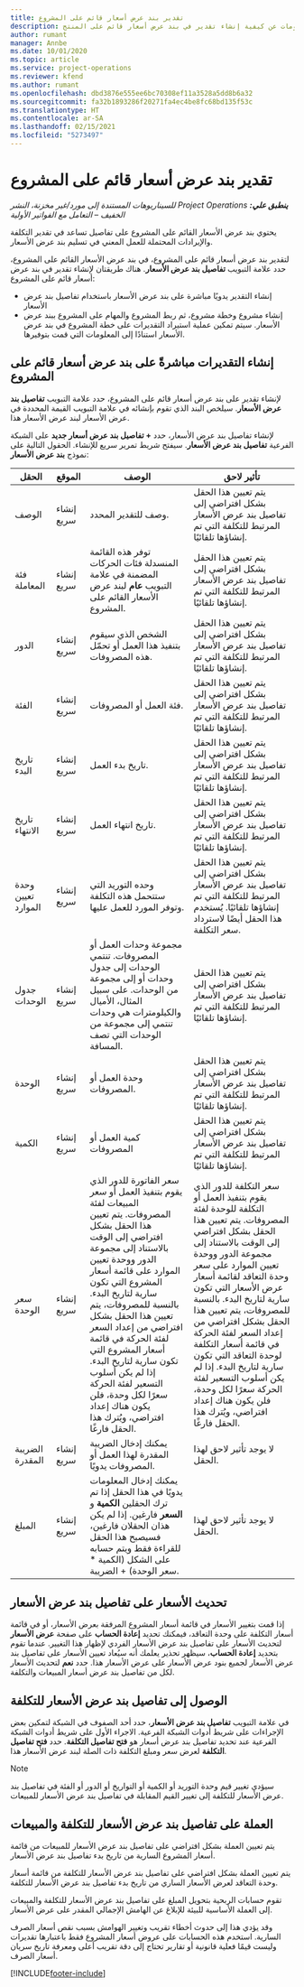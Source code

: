 ```yaml
---
title: تقدير بند عرض أسعار قائم على المشروع
description: يقدم هذا الموضوع معلومات عن كيفية إنشاء تقدير في بند عرض أسعار قائم على المنتج.
author: rumant
manager: Annbe
ms.date: 10/01/2020
ms.topic: article
ms.service: project-operations
ms.reviewer: kfend
ms.author: rumant
ms.openlocfilehash: dbd3876e555ee6bc70308ef11a3528a5dd8b6a32
ms.sourcegitcommit: fa32b1893286f20271fa4ec4be8fc68bd135f53c
ms.translationtype: HT
ms.contentlocale: ar-SA
ms.lasthandoff: 02/15/2021
ms.locfileid: "5273497"
---
```

# <a name="estimating-a-project-based-quote-line"></a>تقدير بند عرض أسعار قائم على المشروع

_**ينطبق علي:** ‏‫Project Operations للسيناريوهات المستندة إلى مورد/غير مخزنة‬، ‏‫النشر الخفيف – التعامل مع الفواتير الأولية‬_

يحتوي بند عرض الأسعار القائم على المشروع على تفاصيل تساعد في تقدير التكلفة والإيرادات المحتملة للعمل المعني في تسليم بند عرض الأسعار.

لتقدير بند عرض أسعار قائم على المشروع، في بند عرض الأسعار القائم على المشروع، حدد علامة التبويب **تفاصيل بند عرض الأسعار‬‬**. هناك طريقتان لإنشاء تقدير في بند عرض أسعار قائم على المشروع:

- إنشاء التقدير يدويًا مباشرة على بند عرض الأسعار باستخدام تفاصيل بند عرض الأسعار 
- إنشاء مشروع وخطة مشروع، ثم ربط المشروع والمهام على المشروع ببند عرض الأسعار. سيتم تمكين عملية استيراد التقديرات على خطة المشروع في بند عرض الأسعار استنادًا إلى المعلومات التي قمت بتوفيرها.

## <a name="create-estimates-directly-on-a-project-based-quote-line"></a>إنشاء التقديرات مباشرةً على بند عرض أسعار قائم على المشروع

لإنشاء تقدير على بند عرض أسعار قائم على المشروع، حدد علامة التبويب **تفاصيل بند عرض الأسعار**. سيلخص البند الذي تقوم بإنشائه في علامة التبويب القيمة المحددة في عرض الأسعار لبند عرض الأسعار هذا. 

لإنشاء تفاصيل بند عرض الأسعار، حدد **+ تفاصيل بند عرض أسعار جديد** على الشبكة الفرعية **تفاصيل بند عرض الأسعار**. سيفتح شريط تمرير سريع للإنشاء. الحقول التالية على نموذج **بند عرض الأسعار**:

| **الحقل** | **الموقع** | **الوصف** | **تأثير لاحق** |
| --- | --- | --- | --- |
| ‏‏الوصف | إنشاء سريع | وصف للتقدير المحدد. | يتم تعيين هذا الحقل بشكل افتراضي إلى تفاصيل بند عرض الأسعار المرتبط للتكلفة التي تم إنشاؤها تلقائيًا. |
| فئة المعاملة | إنشاء سريع | توفر هذه القائمة المنسدلة فئات الحركات المضمنة في علامة التبويب **عام** لبند عرض الأسعار القائم على المشروع.  | يتم تعيين هذا الحقل بشكل افتراضي إلى تفاصيل بند عرض الأسعار المرتبط للتكلفة التي تم إنشاؤها تلقائيًا. |
| الدور | إنشاء سريع | الشخص الذي سيقوم بتنفيذ هذا العمل أو تحمّل هذه المصروفات. | يتم تعيين هذا الحقل بشكل افتراضي إلى تفاصيل بند عرض الأسعار المرتبط للتكلفة التي تم إنشاؤها تلقائيًا. |
| الفئة | إنشاء سريع | فئة العمل أو المصروفات. | يتم تعيين هذا الحقل بشكل افتراضي إلى تفاصيل بند عرض الأسعار المرتبط للتكلفة التي تم إنشاؤها تلقائيًا. |
| تاريخ البدء | إنشاء سريع | تاريخ بدء العمل. | يتم تعيين هذا الحقل بشكل افتراضي إلى تفاصيل بند عرض الأسعار المرتبط للتكلفة التي تم إنشاؤها تلقائيًا. |
| تاريخ الانتهاء | إنشاء سريع | تاريخ انتهاء العمل. | يتم تعيين هذا الحقل بشكل افتراضي إلى تفاصيل بند عرض الأسعار المرتبط للتكلفة التي تم إنشاؤها تلقائيًا. |
| وحدة تعيين الموارد | إنشاء سريع | وحده التوريد التي ستتحمل هذه التكلفة وتوفر المورد للعمل عليها. | يتم تعيين هذا الحقل بشكل افتراضي إلى تفاصيل بند عرض الأسعار المرتبط للتكلفة التي تم إنشاؤها تلقائيًا. يُستخدم هذا الحقل أيضًا لاسترداد سعر التكلفة. |
| جدول الوحدات | إنشاء سريع | مجموعة وحدات العمل أو المصروفات. تنتمي الوحدات إلى جدول وحدات أو إلى مجموعة من الوحدات. على سبيل المثال، الأميال والكيلومترات هي وحدات تنتمي إلى مجموعة من الوحدات التي تصف المسافة. | يتم تعيين هذا الحقل بشكل افتراضي إلى تفاصيل بند عرض الأسعار المرتبط للتكلفة التي تم إنشاؤها تلقائيًا. |
| الوحدة | إنشاء سريع | وحدة العمل أو المصروفات. | يتم تعيين هذا الحقل بشكل افتراضي إلى تفاصيل بند عرض الأسعار المرتبط للتكلفة التي تم إنشاؤها تلقائيًا. |
| الكمية | إنشاء سريع | كمية العمل أو المصروفات | يتم تعيين هذا الحقل بشكل افتراضي إلى تفاصيل بند عرض الأسعار المرتبط للتكلفة التي تم إنشاؤها تلقائيًا. |
| سعر الوحدة | إنشاء سريع | سعر الفاتورة للدور الذي يقوم بتنفيذ العمل أو سعر المبيعات لفئة المصروفات. يتم تعيين هذا الحقل بشكل افتراضي إلى الوقت بالاستناد إلى مجموعة الدور ووحدة تعيين الموارد على قائمة أسعار المشروع التي تكون سارية لتاريخ البدء. بالنسبة للمصروفات، يتم تعيين هذا الحقل بشكل افتراضي من إعداد السعر لفئة الحركة في قائمة أسعار المشروع التي تكون سارية لتاريخ البدء. إذا لم يكن أسلوب التسعير لفئة الحركة سعرًا لكل وحدة، فلن يكون هناك إعداد افتراضي، ويُترك هذا الحقل فارغًا. | سعر التكلفة للدور الذي يقوم بتنفيذ العمل أو التكلفة للوحدة لفئة المصروفات. يتم تعيين هذا الحقل بشكل افتراضي إلى الوقت بالاستناد إلى مجموعة الدور ووحدة تعيين الموارد على سعر وحدة التعاقد لقائمة أسعار عرض الأسعار التي تكون سارية لتاريخ البدء. بالنسبة للمصروفات، يتم تعيين هذا الحقل بشكل افتراضي من إعداد السعر لفئة الحركة في قائمة أسعار التكلفة لوحدة التعاقد التي تكون سارية لتاريخ البدء. إذا لم يكن أسلوب التسعير لفئة الحركة سعرًا لكل وحدة، فلن يكون هناك إعداد افتراضي، ويُترك هذا الحقل فارغًا. |
| الضريبة المقدرة | إنشاء سريع | يمكنك إدخال الضريبة المقدرة لهذا العمل أو المصروفات يدويًا. | لا يوجد تأثير لاحق لهذا الحقل. |
| المبلغ | إنشاء سريع | يمكنك إدخال المعلومات يدويًا في هذا الحقل إذا تم ترك الحقلين **الكمية** و **السعر** فارغين. إذا لم يكن هذان الحقلان فارغين، فسيصبح هذا الحقل للقراءة فقط ويتم حسابه على الشكل (الكمية \* سعر الوحدة) + الضريبة. | لا يوجد تأثير لاحق لهذا الحقل. |

## <a name="update-prices-on-quote-line-details"></a>تحديث الأسعار على تفاصيل بند عرض الأسعار

إذا قمت بتغيير الأسعار في قائمة أسعار المشروع المرفقة بعرض الأسعار، أو في قائمة أسعار التكلفة على وحدة التعاقد، فيمكنك تحديد **إعادة الحساب** على صفحة **عرض الأسعار** لتحديث الأسعار على تفاصيل بند عرض الأسعار الفردي لإظهار هذا التغيير. عندما تقوم بتحديد **إعادة الحساب**، سيظهر تحذير يعلمك أنه سيُعاد تعيين الأسعار على تفاصيل بند عرض الأسعار لجميع بنود عرض الأسعار على عرض الأسعار هذا. حدد **نعم** لتحديث الأسعار لكل من تفاصيل بند عرض أسعار المبيعات والتكلفة.

## <a name="access-quote-line-details-for-cost"></a>الوصول إلى تفاصيل بند عرض الأسعار للتكلفة

في علامة التبويب **تفاصيل بند عرض الأسعار**، حدد أحد الصفوف في الشبكة لتمكين بعض الإجراءات على شريط أدوات الشبكة الفرعية. الاجراء الأول على شريط أدوات الشبكة الفرعية عند تحديد تفاصيل بند عرض أسعار هو **فتح تفاصيل التكلفة‬**. حدد **فتح تفاصيل التكلفة** لعرض سعر ومبلغ التكلفة ذات الصلة لبند عرض الأسعار هذا.

> [!NOTE]
> سيؤدي تغيير قيم وحدة التوريد أو الكمية أو التواريخ أو الدور أو الفئة في تفاصيل بند عرض الأسعار للتكلفة إلى تغيير القيم المقابلة في تفاصيل بند عرض الأسعار للمبيعات.
## <a name="currency-on-quote-line-details-for-cost-and-sales"></a>العملة على تفاصيل بند عرض الأسعار للتكلفة والمبيعات

يتم تعيين العملة بشكل افتراضي على تفاصيل بند عرض الأسعار للمبيعات من قائمة أسعار المشروع السارية من تاريخ بدء تفاصيل بند عرض الأسعار.

يتم تعيين العملة بشكل افتراضي على تفاصيل بند عرض الأسعار للتكلفة من قائمة أسعار وحدة التعاقد لعرض الأسعار الساري من تاريخ بدء تفاصيل بند عرض الأسعار للتكلفة.

تقوم حسابات الربحية بتحويل المبلغ على تفاصيل بند عرض الأسعار للتكلفة والمبيعات إلى العملة الأساسية للبيئة للإبلاغ عن الهامش الإجمالي المقدر على عرض الأسعار.

وقد يؤدي هذا إلى حدوث أخطاء تقريب وتغيير الهوامش بسبب نقص أسعار الصرف السارية. استخدم هذه الحسابات على عروض أسعار المشروع فقط باعتبارها تقديرات وليست قيمًا فعلية قانونية أو تقارير تحتاج إلى دقة تقريب أعلى ومعرفة تاريخ سريان أسعار الصرف.


[!INCLUDE[footer-include](../../includes/footer-banner.md)]